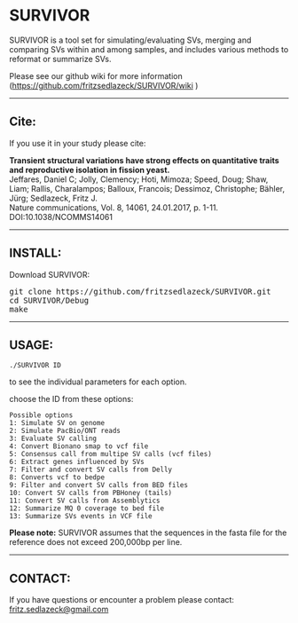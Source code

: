 # SURVIVOR
SURVIVOR is a tool set for simulating/evaluating SVs, merging and comparing SVs within and among samples, and includes various methods to reformat or summarize SVs.

Please see our github wiki for more information (https://github.com/fritzsedlazeck/SURVIVOR/wiki ) 
**************************************
## Cite:

If you use it in your study please cite:

**Transient structural variations have strong effects on quantitative traits and reproductive isolation in fission yeast.**   
Jeffares, Daniel C; Jolly, Clemency; Hoti, Mimoza; Speed, Doug; Shaw, Liam; Rallis, Charalampos; Balloux, Francois; Dessimoz, Christophe; Bähler, Jürg; Sedlazeck, Fritz J.   
Nature communications, Vol. 8, 14061, 24.01.2017, p. 1-11. DOI:10.1038/NCOMMS14061

**************************************

## INSTALL:

Download SURVIVOR:
<pre>
git clone https://github.com/fritzsedlazeck/SURVIVOR.git
cd SURVIVOR/Debug
make
</pre>

**************************************

## USAGE:
```
./SURVIVOR ID
```
to see the individual parameters for each option.

choose the ID from these options:
```
Possible options
1: Simulate SV on genome
2: Simulate PacBio/ONT reads
3: Evaluate SV calling
4: Convert Bionano smap to vcf file
5: Consensus call from multipe SV calls (vcf files)
6: Extract genes influenced by SVs
7: Filter and convert SV calls from Delly
8: Converts vcf to bedpe
9: Filter and convert SV calls from BED files
10: Convert SV calls from PBHoney (tails)
11: Convert SV calls from Assemblytics
12: Summarize MQ 0 coverage to bed file
13: Summarize SVs events in VCF file
```

__Please note:__ SURVIVOR assumes that the sequences in the fasta file for the reference does not exceed 200,000bp per line.
**************************************
## CONTACT:

If you have questions or encounter a problem please contact:
fritz.sedlazeck@gmail.com
